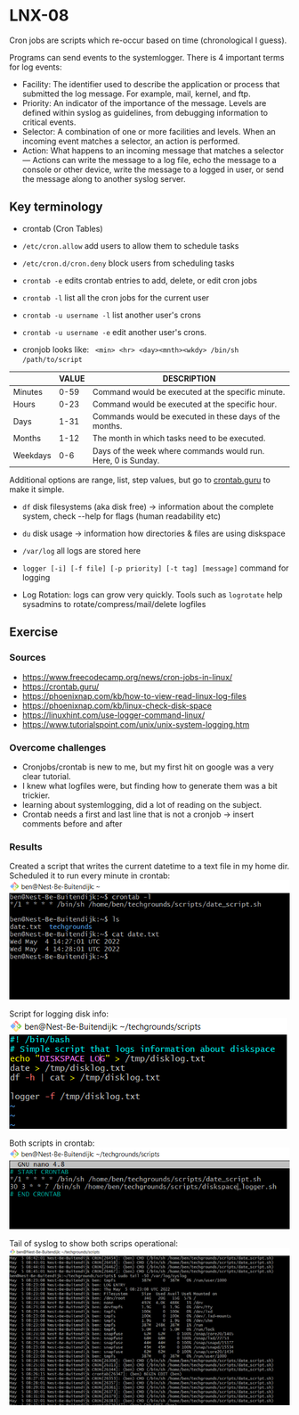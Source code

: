 # LNX-08
Cron jobs are scripts which re-occur based on time (chronological I guess).

Programs can send events to the systemlogger. There is 4 important terms for log events:

- Facility: The identifier used to describe the application or process that submitted the log message. For example, mail, kernel, and ftp.
- Priority: An indicator of the importance of the message. Levels are defined within syslog as guidelines, from debugging information to critical events.
- Selector: A combination of one or more facilities and levels. When an incoming event matches a selector, an action is performed.
- Action: What happens to an incoming message that matches a selector — Actions can write the message to a log file, echo the message to a console or other device, write the message to a logged in user, or send the message along to another syslog server.

## Key terminology
- crontab (Cron Tables)
- `/etc/cron.allow` add users to allow them to schedule tasks
- `/etc/cron.d/cron.deny` block users from scheduling tasks
- `crontab -e` edits crontab entries to add, delete, or edit cron jobs
- `crontab -l` list all the cron jobs for the current user
- `crontab -u username -l` list another user's crons
- `crontab -u username -e` edit another user's crons.

- cronjob looks like: ` <min> <hr> <day><mnth><wkdy> /bin/sh /path/to/script`  
 
| |VALUE|DESCRIPTION|
|---|---|---|
|Minutes|0-59|Command would be executed at the specific minute.|
|Hours|0-23|Command would be executed at the specific hour.|
|Days|1-31|Commands would be executed in these days of the months.|
|Months|1-12|The month in which tasks need to be executed.|
|Weekdays|0-6|Days of the week where commands would run. Here, 0 is Sunday.|

Additional options are range, list, step values, but go to [crontab.guru](https://crontab.guru/) to make it simple.

- `df` disk filesystems (aka disk free) -> information about the complete system, check --help for flags (human readability etc)
- `du` disk usage -> information how directories & files are using diskspace

- `/var/log` all logs are stored here

- `logger [-i] [-f file] [-p priority] [-t tag] [message]` command for logging

- Log Rotation: logs can grow very quickly. Tools such as `logrotate` help sysadmins to rotate/compress/mail/delete logfiles

## Exercise
### Sources
- https://www.freecodecamp.org/news/cron-jobs-in-linux/
- https://crontab.guru/
- https://phoenixnap.com/kb/how-to-view-read-linux-log-files
- https://phoenixnap.com/kb/linux-check-disk-space
- https://linuxhint.com/use-logger-command-linux/
- https://www.tutorialspoint.com/unix/unix-system-logging.htm


### Overcome challenges
- Cronjobs/crontab is new to me, but my first hit on google was a very clear tutorial.
- I knew what logfiles were, but finding how to generate them was a bit trickier.
- learning about systemlogging, did a lot of reading on the subject.
- Crontab needs a first and last line that is not a cronjob -> insert comments before and after

### Results
Created a script that writes the current datetime to a text file in my home dir.  
Scheduled it to run every minute in crontab:  
![LNX-08_1 screenshot](../00_includes/LNX-08_1.png)  

Script for logging disk info:  
![LNX-08_2 screenshot](../00_includes/LNX-08_2.png)  

Both scripts in crontab:  
![LNX-08_3 screenshot](../00_includes/LNX-08_3.png)  

Tail of syslog to show both scrips operational:
![LNX-08_4 screenshot](../00_includes/LNX-08_4.png)



